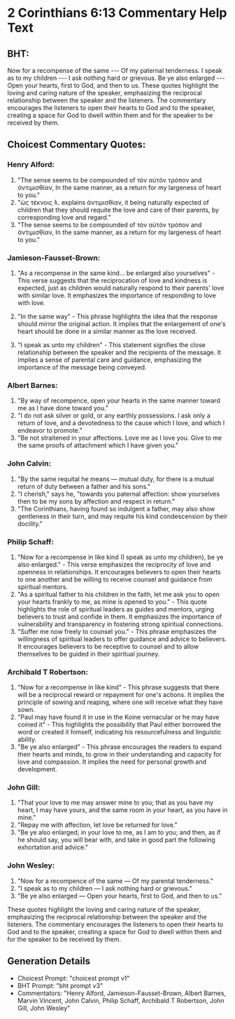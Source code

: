 # 2 Corinthians 6:13 Commentary Help Text

## BHT:
Now for a recompense of the same --- Of my paternal tenderness. I speak as to my children --- I ask nothing hard or grievous. Be ye also enlarged --- Open your hearts, first to God, and then to us. These quotes highlight the loving and caring nature of the speaker, emphasizing the reciprocal relationship between the speaker and the listeners. The commentary encourages the listeners to open their hearts to God and to the speaker, creating a space for God to dwell within them and for the speaker to be received by them.

## Choicest Commentary Quotes:
### Henry Alford:
1. "The sense seems to be compounded of τὸν αὐτὸν τρόπον and ἀντιμισθίαν, In the same manner, as a return for my largeness of heart to you."
2. "ὡς τέκνοις λ. explains ἀντιμισθίαν, it being naturally expected of children that they should requite the love and care of their parents, by corresponding love and regard."
3. "The sense seems to be compounded of τὸν αὐτὸν τρόπον and ἀντιμισθίαν, In the same manner, as a return for my largeness of heart to you."

### Jamieson-Fausset-Brown:
1. "As a recompense in the same kind... be enlarged also yourselves" - This verse suggests that the reciprocation of love and kindness is expected, just as children would naturally respond to their parents' love with similar love. It emphasizes the importance of responding to love with love.

2. "In the same way" - This phrase highlights the idea that the response should mirror the original action. It implies that the enlargement of one's heart should be done in a similar manner as the love received.

3. "I speak as unto my children" - This statement signifies the close relationship between the speaker and the recipients of the message. It implies a sense of parental care and guidance, emphasizing the importance of the message being conveyed.

### Albert Barnes:
1. "By way of recompence, open your hearts in the same manner toward me as I have done toward you."
2. "I do not ask silver or gold, or any earthly possessions. I ask only a return of love, and a devotedness to the cause which I love, and which I endeavor to promote."
3. "Be not straitened in your affections. Love me as I love you. Give to me the same proofs of attachment which I have given you."

### John Calvin:
1. "By the same requital he means — mutual duty, for there is a mutual return of duty between a father and his sons."
2. "I cherish," says he, "towards you paternal affection: show yourselves then to be my sons by affection and respect in return."
3. "The Corinthians, having found so indulgent a father, may also show gentleness in their turn, and may requite his kind condescension by their docility."

### Philip Schaff:
1. "Now for a recompense in like kind (I speak as unto my children), be ye also enlarged." - This verse emphasizes the reciprocity of love and openness in relationships. It encourages believers to open their hearts to one another and be willing to receive counsel and guidance from spiritual mentors.
2. "As a spiritual father to his children in the faith, let me ask you to open your hearts frankly to me, as mine is opened to you." - This quote highlights the role of spiritual leaders as guides and mentors, urging believers to trust and confide in them. It emphasizes the importance of vulnerability and transparency in fostering strong spiritual connections.
3. "Suffer me now freely to counsel you." - This phrase emphasizes the willingness of spiritual leaders to offer guidance and advice to believers. It encourages believers to be receptive to counsel and to allow themselves to be guided in their spiritual journey.

### Archibald T Robertson:
1. "Now for a recompense in like kind" - This phrase suggests that there will be a reciprocal reward or repayment for one's actions. It implies the principle of sowing and reaping, where one will receive what they have sown.
2. "Paul may have found it in use in the Koine vernacular or he may have coined it" - This highlights the possibility that Paul either borrowed the word or created it himself, indicating his resourcefulness and linguistic ability.
3. "Be ye also enlarged" - This phrase encourages the readers to expand their hearts and minds, to grow in their understanding and capacity for love and compassion. It implies the need for personal growth and development.

### John Gill:
1. "That your love to me may answer mine to you; that as you have my heart, I may have yours, and the same room in your heart, as you have in mine."
2. "Repay me with affection, let love be returned for love."
3. "Be ye also enlarged; in your love to me, as I am to you; and then, as if he should say, you will bear with, and take in good part the following exhortation and advice."

### John Wesley:
1. "Now for a recompence of the same — Of my parental tenderness." 
2. "I speak as to my children — I ask nothing hard or grievous."
3. "Be ye also enlarged — Open your hearts, first to God, and then to us."

These quotes highlight the loving and caring nature of the speaker, emphasizing the reciprocal relationship between the speaker and the listeners. The commentary encourages the listeners to open their hearts to God and to the speaker, creating a space for God to dwell within them and for the speaker to be received by them.


## Generation Details
- Choicest Prompt: "choicest prompt v1"
- BHT Prompt: "bht prompt v3"
- Commentators: "Henry Alford, Jamieson-Fausset-Brown, Albert Barnes, Marvin Vincent, John Calvin, Philip Schaff, Archibald T Robertson, John Gill, John Wesley"
